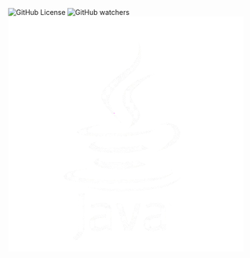<div align="left">
  <img alt="GitHub License" src="https://img.shields.io/github/license/ADARIYA0/Pemrograman-Berorientasi-Objek-Java">
  <img alt="GitHub watchers" src="https://img.shields.io/github/watchers/ADARIYA0/Pemrograman-Berorientasi-Objek-Java">
</div>

<img align="center" src="src/img/java.png">
